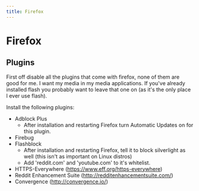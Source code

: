 ```yaml
---
title: Firefox
---
```


# Firefox

## Plugins

First off disable all the plugins that come with firefox, none of them are good
for me. I want my media in my media applications. If you've already installed
  flash you probably want to leave that one on (as it's the only place I ever
  use flash).

Install the following plugins:

* Adblock Plus
  * After installation and restarting Firefox turn Automatic Updates on for
    this plugin.
* Firebug
* Flashblock
  * After installation and restarting Firefox, tell it to block silverlight as
    well (this isn't as important on Linux distros)
  * Add 'reddit.com' and 'youtube.com' to it's whitelist.
* HTTPS-Everywhere (https://www.eff.org/https-everywhere)
* Reddit Enhancement Suite (http://redditenhancementsuite.com/)
* Convergence (http://convergence.io/)

